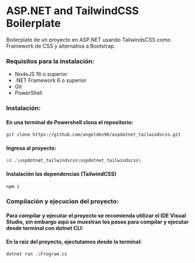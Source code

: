 # ASP.NET and TailwindCSS Boilerplate

Boilerplate de un proyecto en ASP.NET usando TailwindsCSS como Framework de CSS y alternativa a Bootstrap.



### Requisitos para la instalación:

- NodeJS 16 o superior
- .NET Framework 6 o superior
- Git
- PowerShell

### Instalación:

#### En una terminal de Powershell clona el repositorio:
```sh
git clone https://github.com/angeldev96/aspdotnet_tailwindscss.git
```

#### Ingresa al proyecto:
```sh
cd .\aspdotnet_tailwindscss\aspdotnet_tailwindscss\
```

#### Instalación las dependencias (TailwindCSS)
```sh
npm i
```


### Compilación y ejecucion del proyecto:
#### Para compilar y ejecutar el proyecto se recomienda utilizar el IDE Visual Studio, sin embargo aqui se muestran los pasos para compilar y ejecutar desde terminal con dotnet CLI:

#### En la raiz del proyecto, ejectutamos desde la terminal:
```sh
dotnet run .\Program.cs
```





